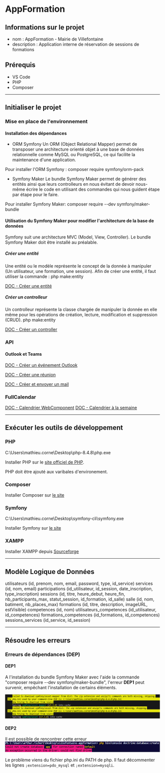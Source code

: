 # AppFormation

## Informations sur le projet

- nom : AppFormation - Mairie de Villefontaine
- description : Application interne de réservation de sessions de formations

## Prérequis
- VS Code
- PHP
- Composer

--- 

## Initialiser le projet

### Mise en place de l'environnement

#### Installation des dépendances

- ORM Symfony
Un ORM (Object Relational Mapper) permet de transposer une architecture orienté objet à une base de données relationnelle comme MySQL ou PostgreSQL, ce qui facilite la maintenance d'une application.

Pour installer l'ORM Symfony :
composer require symfony/orm-pack

- Symfony Maker
Le bundle Symfony Maker permet de générer des entités ainsi que leurs controlleurs en nous évitant de devoir nous-même écrire le code en utilisant des commandes qui nous guident étape par étape pour le faire.

Pour installer Symfony Maker:
composer require --dev symfony/maker-bundle

#### Utilisation du Symfony Maker pour modifier l'architecture de la base de données
Symfony suit une architecture MVC (Model, View, Controller). Le bundle Symfony Maker doit être installé au préalable.

##### Créer une entité
Une entité ou le modèle représente le concept de la donnée à manipuler (Un utilisateur, une formation, une session).
Afin de créer une entité, il faut utiliser la commande :
php make:entity

[DOC - Créer une entité](https://symfony.com/doc/current/the-fast-track/en/8-doctrine.html#creating-entity-classes)

##### Créer un controlleur
Un controlleur représente la classe chargée de manipuler la donnée en elle même pour les opérations de création, lecture, modification et suppression (CRUD).
php make:entity

[DOC - Créer un controller](https://symfony.com/doc/current/controller.html#a-basic-controller)

### API

#### Outlook et Teams
[DOC - Créer un événement Outlook](https://learn.microsoft.com/fr-fr/graph/api/calendar-post-events?view=graph-rest-1.0&tabs=http#response)

[DOC - Créer une réunion](https://learn.microsoft.com/en-us/graph/api/application-post-onlinemeetings?view=graph-rest-1.0&tabs=http)


[DOC - Créer et envoyer un mail](https://learn.microsoft.com/fr-fr/graph/api/user-sendmail?view=graph-rest-1.0&tabs=http)

### FullCalendar

[DOC - Calendrier WebComponent](https://fullcalendar.io/docs/web-component)
[DOC - Calendrier à la semaine](https://fullcalendar.io/docs/business-hours)

---

## Exécuter les outils de développement

### PHP
C:\Users\mathieu.corne\Desktop\php-8.4.8\php.exe 

Installer PHP sur le [site officiel de PHP](https://windows.php.net/download/).

PHP doit être ajouté aux varibales d'environement.

### Composer 
Installer Composer sur [le site](https://getcomposer.org/download/)

### Symfony
C:\Users\mathieu.corne\Desktop\symfony-cli\symfony.exe

Installer Symfony sur [le site](https://symfony.com/doc/current/setup.html)

### XAMPP
Installer XAMPP depuis [Sourceforge](https://sourceforge.net/projects/xampp/)


---

## Modèle Logique de Données

utilisateurs (id, prenom, nom, email, password, type, id_service)
services (id, nom, email)
participations (id_utilisateur, id_session, date_inscription, type_inscription)
sessions (id, titre, heure_debut, heure_fin, nb_participants_max, statut_session, id_formation, id_salle)
salle (id, nom, batiment, nb_places_max)
formations (id, titre, description, imageURL, estVisible)
competences (id, nom)
utilisateurs_competences (id_utilisateur, id_competences)
formations_competences (id_formations, id_competences)
sessions_services (id_service, id_session)



---

## Résoudre les erreurs

### Erreurs de dépendances (DEP)

#### DEP1

A l'installation du bundle Symfony Maker avec l'aide la commande "composer require --dev symfony/maker-bundle", l'erreur **DEP1** peut survenir, empêchant l'installation de certains éléments.

![Failed to download symfony/x from dist: The zip extension and unzip/7z commands are both missing, skipping.](./doc_AppFormation/erreur_DEP/erreur_DEP1.png "Erreur DEP1")

#### DEP2

Il est possible de rencontrer cette erreur ![Could not create database `app` for connection named default An exception occurred in the driver: could not find driver](./doc_AppFormation/erreur_DEP/erreur_DEP2.png)

Le problème viens du fichier php.ini du PATH de php. Il faut décommenter les lignes ```;extension=pdo_mysql``` et ```;extension=mysqli```.

